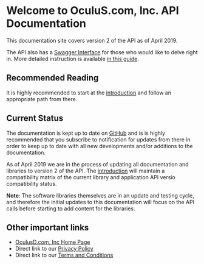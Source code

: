 # Welcome to OculuS.com, Inc. API Documentation

This documentation site covers version 2 of the API as of April 2019.

The API also has a [Swagger Interface](https://data-us1.oculusd.com/v2/ui/) for those who would like to delve right in. More detailed instruction is available [in this guide](swagger.md).

## Recommended Reading

It is highly recommended to start at the [introduction](intro.md) and follow an appropriate path from there.

## Current Status

The documentation is kept up to date on [GitHub](https://github.com/oculusd/documentation_website) and is is highly recommended that you subscribe to notification for updates from there in order to keep up to date with all new developments and/or additions to the documentation.

As of April 2019 we are in the process of updating all documentation and libraries to version 2 of the API. The [introduction](intro.md) will maintain a compatibility matrix of the current library and application API versio compatibility status.

**Note**: The software libraries themselves are in an update and testing cycle, and therefore the initial updates to this documentation will focus on the API calls before starting to add content for the libraries.

## Other important links

* [OculusD.com, Inc Home Page](https://www.oculusd.com/)
* Direct link to our [Privacy Policy](https://www.oculusd.com/legal?content=privacy_policy)
* Direct link to our [Terms and Conditions](https://www.oculusd.com/legal?content=terms_and_conditions)
